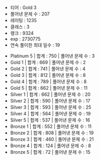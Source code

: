 * 티어 : Gold 3
* 풀어낸 문제 수 : 207
* 레이팅 : 1235
* 클래스 : 3
* 랭크 : 9324
* exp : 2730775
* 연속 풀이한 최대 일수 : 19

- Platinum 5 | 합계 : 750 | 풀어낸 문제 수 : 3
- Gold 1 | 합계 : 669 | 풀어낸 문제 수 : 2
- Gold 2 | 합계 : 741 | 풀어낸 문제 수 : 4
- Gold 3 | 합계 : 812 | 풀어낸 문제 수 : 8
- Gold 4 | 합계 : 789 | 풀어낸 문제 수 : 8
- Gold 5 | 합계 : 662 | 풀어낸 문제 수 : 11
- Silver 1 | 합계 : 662 | 풀어낸 문제 수 : 20
- Silver 2 | 합계 : 590 | 풀어낸 문제 수 : 17
- Silver 3 | 합계 : 593 | 풀어낸 문제 수 : 25
- Silver 4 | 합계 : 564 | 풀어낸 문제 수 : 19
- Silver 5 | 합계 : 537 | 풀어낸 문제 수 : 16
- Bronze 1 | 합계 : 552 | 풀어낸 문제 수 : 11
- Bronze 2 | 합계 : 808 | 풀어낸 문제 수 : 19
- Bronze 3 | 합계 : 460 | 풀어낸 문제 수 : 21
- Bronze 4 | 합계 : 124 | 풀어낸 문제 수 : 8
- Bronze 5 | 합계 : 72 | 풀어낸 문제 수 : 15
